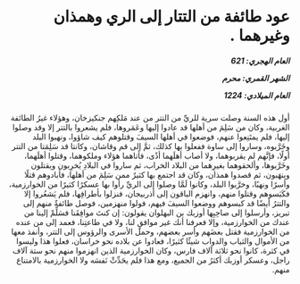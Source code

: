 <h1 dir="rtl">عود طائفة من التتار إلى الري وهمذان وغيرهما .</h1>

<h5 dir="rtl">العام الهجري:  621

الشهر القمري: محرم

العام الميلادي: 1224</h5>

<p dir="rtl">أول هذه السنة وصلت سرية للريِّ من التتر من عند مَلكِهم جنكيزخان، وهؤلاء غيرُ الطائفة الغربية، وكان من سَلِمَ من أهلها قد عادوا إليها وعَمَروها، فلم يشعروا بالتتر إلا وقد وصلوا إليها، فلم يمتَنِعوا عنهم، فوضعوا في أهلها السيفَ وقتلوهم كيف شاؤوا، ونهبوا البلد وخَرَّبوه، وساروا إلى ساوة ففعلوا بها كذلك، ثمَّ إلى قم وقاشان، وكانتا قد سَلِمَتا من التتر أولًا، فإنَّهم لم يقربوهما، ولا أصاب أهلَهما أذًى، فأتاهما هؤلاء وملكوهما، وقتلوا أهلَهما، وخَرَّبوها، وألحقوهما بغيرِهما من البلاد الخراب، ثم ساروا في البلادِ يُخرِبون ويقتلون وينهَبون، ثم قصدوا همذان، وكان قد اجتمع بها كثيرٌ ممن سَلِمَ من أهلها، فأبادوهم قتلًا وأسرًا ونهبًا، وخرَّبوا البلد، وكانوا لَمَّا وصلوا إلى الريِّ رأوا بها عسكرًا كثيرًا من الخوارزمية، فكَبَسوهم وقتلوا منهم، وانهزم الباقون إلى أذربيجان، فنزلوا بأطرافِها، فلم يَشعُروا إلا والتترُ أيضًا قد كبسوهم ووضعوا السيفَ فيهم، فولوا منهزمين، فوصل طائفةٌ منهم إلى تبريز، وأرسلوا إلى صاحِبِها أوزبك بن البهلوان يقولون: إن كنتَ موافِقَنا فسَلِّمْ إلينا من عندك من الخوارزمية، وإلا فعرفنا أنك غير موافقٍ لنا، ولا في طاعتِنا، فعمد إلى من عنده من الخوارزمية فقتل بعضَهم وأسر بعضهم، وحمل الأسرى والرؤوس إلى التتر، وأنفذ معها من الأموال والثياب والدواب شيئًا كثيرًا، فعادوا عن بلاده نحو خراسان، فعلوا هذا وليسوا في كثرة، كانوا نحو ثلاثة آلاف فارس، وكان الخوارزمية الذين انهزموا منهم نحو ستة آلاف راجل، وعسكر أوزبك أكثرُ من الجميع، ومع هذا فلم يحَدِّثْ نَفسَه ولا الخوارزمية بالامتناع منهم.</p></br>
